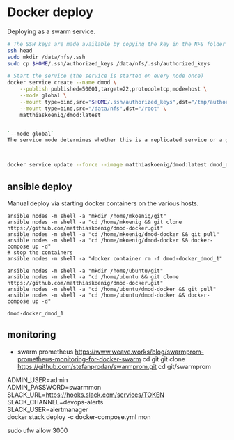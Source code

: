 # Docker deploy
Deploying as a swarm service.

```bash
# The SSH keys are made available by copying the key in the NFS folder
ssh head
sudo mkdir /data/nfs/.ssh
sudo cp $HOME/.ssh/authorized_keys /data/nfs/.ssh/authorized_keys

# Start the service (the service is started on every node once)
docker service create --name dmod \
    --publish published=50001,target=22,protocol=tcp,mode=host \
    --mode global \
    --mount type=bind,src="$HOME/.ssh/authorized_keys",dst="/tmp/authorized_keys" \
    --mount type=bind,src="/data/nfs",dst="/root" \
    matthiaskoenig/dmod:latest


`--mode global`
The service mode determines whether this is a replicated service or a global service. A replicated service runs as many tasks as specified, while a global service runs on each active node in the swarm.



docker service update --force --image matthiaskoenig/dmod:latest dmod_dmod
```

## ansible deploy
Manual deploy via starting docker containers on the various hosts.
```
ansible nodes -m shell -a "mkdir /home/mkoenig/git"
ansible nodes -m shell -a "cd /home/mkoenig && git clone https://github.com/matthiaskoenig/dmod-docker.git"
ansible nodes -m shell -a "cd /home/mkoenig/dmod-docker && git pull"
ansible nodes -m shell -a "cd /home/mkoenig/dmod-docker && docker-compose up -d"
# stop the containers
ansible nodes -m shell -a "docker container rm -f dmod-docker_dmod_1"

ansible nodes -m shell -a "mkdir /home/ubuntu/git"
ansible nodes -m shell -a "cd /home/ubuntu && git clone https://github.com/matthiaskoenig/dmod-docker.git"
ansible nodes -m shell -a "cd /home/ubuntu/dmod-docker && git pull"
ansible nodes -m shell -a "cd /home/ubuntu/dmod-docker && docker-compose up -d"

dmod-docker_dmod_1
```

## monitoring
- swarm prometheus
https://www.weave.works/blog/swarmprom-prometheus-monitoring-for-docker-swarm
cd git
git clone https://github.com/stefanprodan/swarmprom.git
cd git/swarmprom

ADMIN_USER=admin \
ADMIN_PASSWORD=swarmmon \
SLACK_URL=https://hooks.slack.com/services/TOKEN \
SLACK_CHANNEL=devops-alerts \
SLACK_USER=alertmanager \
docker stack deploy -c docker-compose.yml mon

sudo ufw allow 3000
